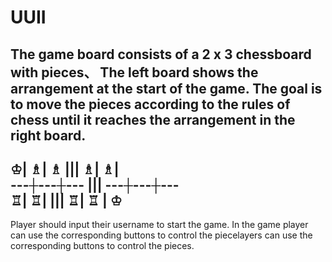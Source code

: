 # UUII

The game board consists of a 2 x 3 chessboard with pieces、
The left board shows the arrangement at the start of the game.
The goal is to move the pieces according to the rules of chess until it reaches the arrangement in the right board.
------------------------------------------------------------------------------------------------------------------------
 ♔| ♗| ♗    |||    ♗| ♗|         
---┼---┼---    |||    ---┼---┼---               
 ♖| ♖|       |||    ♖| ♖ | ♔    
 -----------------------------------------------------------------------------------------------------------------------

Player should input their username to start the game.
In the game player can use the corresponding buttons to control the piecelayers can use the corresponding buttons to control the pieces.


